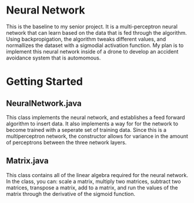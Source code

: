 # Neural Network
This is the baseline to my senior project. It is a multi-perceptron neural network that can learn based on the data that is fed through the algorithm. Using backpropigation, the algorithm tweaks different values, and normallizes the dataset with a sigmodial activation function. My plan is to implement this neural network inside of a drone to develop an accident avoidance system that is automomous. 

# Getting Started


## NeuralNetwork.java

This class implements the neural network, and establishes a feed forward algorithm to insert data. It also implements a way for for the network to become trained with a seperate set of training data. Since this is a multiperceptron network, the constructor allows for variance in the amount of perceptrons between the three network layers.

## Matrix.java

This class contains all of the linear algebra required for the neural network. In the class, you can: scale a matrix, multiply two matrices, subtract two matrices, transpose a matrix, add to a matrix, and run the values of the matrix through the derivative of the sigmoid function. 

